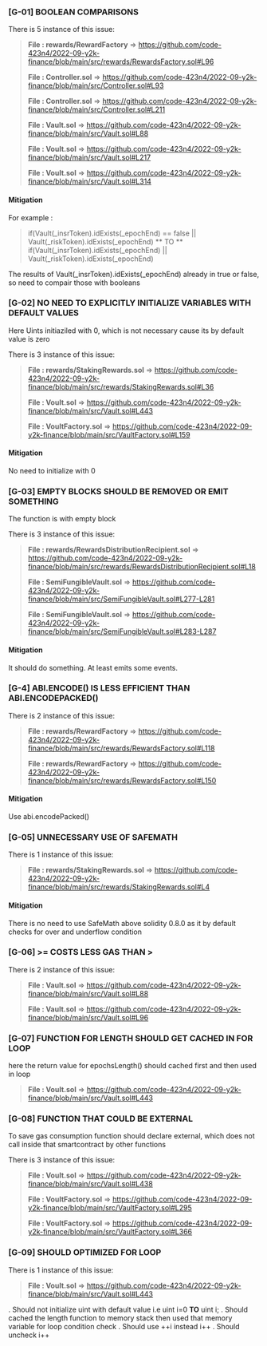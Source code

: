 
### [G-01] BOOLEAN COMPARISONS

There is 5 instance of this issue:

> **File : rewards/RewardFactory** => https://github.com/code-423n4/2022-09-y2k-finance/blob/main/src/rewards/RewardsFactory.sol#L96
>
> **File : Controller.sol** => https://github.com/code-423n4/2022-09-y2k-finance/blob/main/src/Controller.sol#L93
>
> **File : Controller.sol** => https://github.com/code-423n4/2022-09-y2k-finance/blob/main/src/Controller.sol#L211
>
> **File : Vault.sol** => https://github.com/code-423n4/2022-09-y2k-finance/blob/main/src/Vault.sol#L88
>
> **File :  Voult.sol** => https://github.com/code-423n4/2022-09-y2k-finance/blob/main/src/Vault.sol#L217
>
> **File :  Voult.sol** => https://github.com/code-423n4/2022-09-y2k-finance/blob/main/src/Vault.sol#L314

#### Mitigation
For example :

> if(Vault(_insrToken).idExists(_epochEnd) == false || Vault(_riskToken).idExists(_epochEnd)
 > ** TO **
> if(Vault(_insrToken).idExists(_epochEnd) || Vault(_riskToken).idExists(_epochEnd)    
    
The results of Vault(_insrToken).idExists(_epochEnd) already in true or false, so need to compair those with booleans





### [G-02] NO NEED TO EXPLICITLY INITIALIZE VARIABLES WITH DEFAULT VALUES
Here Uints initiaziled with 0, which is not necessary cause its by default value is zero

There is 3 instance of this issue:

> **File : rewards/StakingRewards.sol** => https://github.com/code-423n4/2022-09-y2k-finance/blob/main/src/rewards/StakingRewards.sol#L36
>
> **File :  Voult.sol** => https://github.com/code-423n4/2022-09-y2k-finance/blob/main/src/Vault.sol#L443
>
> **File : VoultFactory.sol** => https://github.com/code-423n4/2022-09-y2k-finance/blob/main/src/VaultFactory.sol#L159

#### Mitigation
No need to initialize with 0





### [G-03] EMPTY BLOCKS SHOULD BE REMOVED OR EMIT SOMETHING
The function is with empty block

There is 3 instance of this issue:

> **File : rewards/RewardsDistributionRecipient.sol**  => https://github.com/code-423n4/2022-09-y2k-finance/blob/main/src/rewards/RewardsDistributionRecipient.sol#L18
>
>**File : SemiFungibleVault.sol** => https://github.com/code-423n4/2022-09-y2k-finance/blob/main/src/SemiFungibleVault.sol#L277-L281
>
>**File : SemiFungibleVault.sol** => https://github.com/code-423n4/2022-09-y2k-finance/blob/main/src/SemiFungibleVault.sol#L283-L287

#### Mitigation
It should do something.
At least emits some events.




### [G-4] ABI.ENCODE() IS LESS EFFICIENT THAN ABI.ENCODEPACKED()

There is 2 instance of this issue:

> **File : rewards/RewardFactory** => https://github.com/code-423n4/2022-09-y2k-finance/blob/main/src/rewards/RewardsFactory.sol#L118
>
> **File : rewards/RewardFactory** => https://github.com/code-423n4/2022-09-y2k-finance/blob/main/src/rewards/RewardsFactory.sol#L150

#### Mitigation
Use abi.encodePacked()




### [G-05] UNNECESSARY USE OF SAFEMATH

There is 1 instance of this issue:
> **File : rewards/StakingRewards.sol** => https://github.com/code-423n4/2022-09-y2k-finance/blob/main/src/rewards/StakingRewards.sol#L4

#### Mitigation
There is no need to use SafeMath above solidity 0.8.0 as it by default checks for over and underflow condition




### [G-06] >= COSTS LESS GAS THAN >

There is 2 instance of this issue:

> **File : Vault.sol** => https://github.com/code-423n4/2022-09-y2k-finance/blob/main/src/Vault.sol#L88
>
> **File : Vault.sol** => https://github.com/code-423n4/2022-09-y2k-finance/blob/main/src/Vault.sol#L96




### [G-07] FUNCTION FOR LENGTH SHOULD GET CACHED IN FOR LOOP 

here the return value for epochsLength() should cached first and then used in loop

> **File :  Voult.sol** => https://github.com/code-423n4/2022-09-y2k-finance/blob/main/src/Vault.sol#L443




### [G-08] FUNCTION THAT COULD BE EXTERNAL

To save gas consumption function should declare external, which does not call inside that smartcontract by other functions

There is 3 instance of this issue: 

> **File :  Voult.sol** => https://github.com/code-423n4/2022-09-y2k-finance/blob/main/src/Vault.sol#L438
>
> **File : VoultFactory.sol** => https://github.com/code-423n4/2022-09-y2k-finance/blob/main/src/VaultFactory.sol#L295
>
> **File : VoultFactory.sol** => https://github.com/code-423n4/2022-09-y2k-finance/blob/main/src/VaultFactory.sol#L366



### [G-09] SHOULD OPTIMIZED FOR LOOP

There is 1 instance of this issue: 

> **File :  Voult.sol** => https://github.com/code-423n4/2022-09-y2k-finance/blob/main/src/Vault.sol#L443

. Should not initialize uint with default value i.e uint i=0 **TO** uint i;
. Should cached the length function to memory stack then used that memory variable for loop condition check
. Should use ++i instead i++
. Should uncheck i++